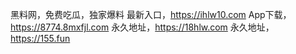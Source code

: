 黑料网，免费吃瓜，独家爆料
最新入口，https://ihlw10.com
App下载，https://8774.8mxfjl.com
永久地址，https://18hlw.com
永久地址，https://155.fun
